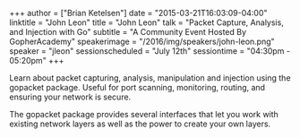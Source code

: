 +++
author = ["Brian Ketelsen"]
date = "2015-03-21T16:03:09-04:00"
linktitle = "John Leon"
title = "John Leon"
talk = "Packet Capture, Analysis, and Injection with Go"
subtitle = "A Community Event Hosted By GopherAcademy"
speakerimage = "/2016/img/speakers/john-leon.png"
speaker = "jleon"
sessionscheduled = "July 12th"
sessiontime = "04:30pm - 05:20pm"
+++

Learn about packet capturing, analysis, manipulation and injection using the gopacket package. Useful for port scanning, monitoring, routing, and ensuring your network is secure.

The gopacket package provides several interfaces that let you work with existing network layers as well as the power to create your own layers.
